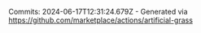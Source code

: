 Commits: 2024-06-17T12:31:24.679Z - Generated via https://github.com/marketplace/actions/artificial-grass
<br>
